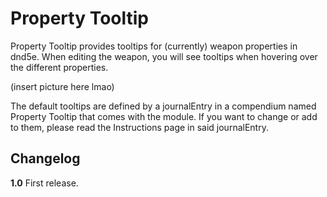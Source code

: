 # Property Tooltip

Property Tooltip provides tooltips for (currently) weapon properties in dnd5e. When editing the weapon, you will see tooltips when hovering over the different properties.

(insert picture here lmao)

The default tooltips are defined by a journalEntry in a compendium named Property Tooltip that comes with the module. If you want to change or add to them, please read the Instructions page in said journalEntry.

## Changelog

**1.0** First release.
